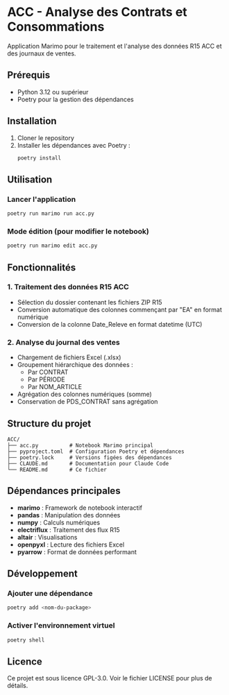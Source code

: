 # ACC - Analyse des Contrats et Consommations

Application Marimo pour le traitement et l'analyse des données R15 ACC et des journaux de ventes.

## Prérequis

- Python 3.12 ou supérieur
- Poetry pour la gestion des dépendances

## Installation

1. Cloner le repository
2. Installer les dépendances avec Poetry :
   ```bash
   poetry install
   ```

## Utilisation

### Lancer l'application

```bash
poetry run marimo run acc.py
```

### Mode édition (pour modifier le notebook)

```bash
poetry run marimo edit acc.py
```

## Fonctionnalités

### 1. Traitement des données R15 ACC

- Sélection du dossier contenant les fichiers ZIP R15
- Conversion automatique des colonnes commençant par "EA" en format numérique
- Conversion de la colonne Date_Releve en format datetime (UTC)

### 2. Analyse du journal des ventes

- Chargement de fichiers Excel (.xlsx)
- Groupement hiérarchique des données :
  - Par CONTRAT
  - Par PÉRIODE
  - Par NOM_ARTICLE
- Agrégation des colonnes numériques (somme)
- Conservation de PDS_CONTRAT sans agrégation

## Structure du projet

```
ACC/
├── acc.py          # Notebook Marimo principal
├── pyproject.toml  # Configuration Poetry et dépendances
├── poetry.lock     # Versions figées des dépendances
├── CLAUDE.md       # Documentation pour Claude Code
└── README.md       # Ce fichier
```

## Dépendances principales

- **marimo** : Framework de notebook interactif
- **pandas** : Manipulation des données
- **numpy** : Calculs numériques
- **electriflux** : Traitement des flux R15
- **altair** : Visualisations
- **openpyxl** : Lecture des fichiers Excel
- **pyarrow** : Format de données performant

## Développement

### Ajouter une dépendance

```bash
poetry add <nom-du-package>
```

### Activer l'environnement virtuel

```bash
poetry shell
```

## Licence

Ce projet est sous licence GPL-3.0. Voir le fichier LICENSE pour plus de détails.